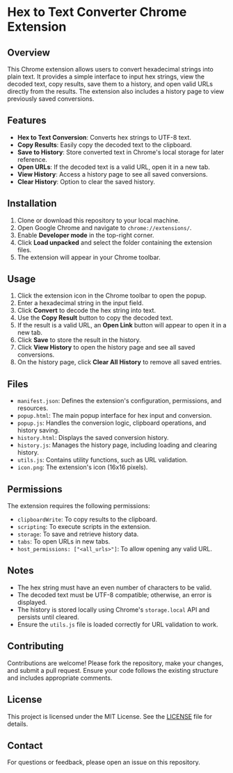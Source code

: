 # Hex to Text Converter Chrome Extension

## Overview
This Chrome extension allows users to convert hexadecimal strings into plain text. It provides a simple interface to input hex strings, view the decoded text, copy results, save them to a history, and open valid URLs directly from the results. The extension also includes a history page to view previously saved conversions.

## Features
- **Hex to Text Conversion**: Converts hex strings to UTF-8 text.
- **Copy Results**: Easily copy the decoded text to the clipboard.
- **Save to History**: Store converted text in Chrome's local storage for later reference.
- **Open URLs**: If the decoded text is a valid URL, open it in a new tab.
- **View History**: Access a history page to see all saved conversions.
- **Clear History**: Option to clear the saved history.

## Installation
1. Clone or download this repository to your local machine.
2. Open Google Chrome and navigate to `chrome://extensions/`.
3. Enable **Developer mode** in the top-right corner.
4. Click **Load unpacked** and select the folder containing the extension files.
5. The extension will appear in your Chrome toolbar.

## Usage
1. Click the extension icon in the Chrome toolbar to open the popup.
2. Enter a hexadecimal string in the input field.
3. Click **Convert** to decode the hex string into text.
4. Use the **Copy Result** button to copy the decoded text.
5. If the result is a valid URL, an **Open Link** button will appear to open it in a new tab.
6. Click **Save** to store the result in the history.
7. Click **View History** to open the history page and see all saved conversions.
8. On the history page, click **Clear All History** to remove all saved entries.

## Files
- `manifest.json`: Defines the extension's configuration, permissions, and resources.
- `popup.html`: The main popup interface for hex input and conversion.
- `popup.js`: Handles the conversion logic, clipboard operations, and history saving.
- `history.html`: Displays the saved conversion history.
- `history.js`: Manages the history page, including loading and clearing history.
- `utils.js`: Contains utility functions, such as URL validation.
- `icon.png`: The extension's icon (16x16 pixels).

## Permissions
The extension requires the following permissions:
- `clipboardWrite`: To copy results to the clipboard.
- `scripting`: To execute scripts in the extension.
- `storage`: To save and retrieve history data.
- `tabs`: To open URLs in new tabs.
- `host_permissions: ["<all_urls>"]`: To allow opening any valid URL.

## Notes
- The hex string must have an even number of characters to be valid.
- The decoded text must be UTF-8 compatible; otherwise, an error is displayed.
- The history is stored locally using Chrome's `storage.local` API and persists until cleared.
- Ensure the `utils.js` file is loaded correctly for URL validation to work.

## Contributing
Contributions are welcome! Please fork the repository, make your changes, and submit a pull request. Ensure your code follows the existing structure and includes appropriate comments.

## License
This project is licensed under the MIT License. See the [LICENSE](LICENSE) file for details.

## Contact
For questions or feedback, please open an issue on this repository.